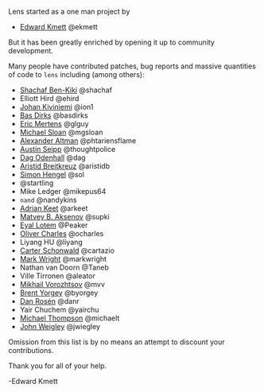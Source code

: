 Lens started as a one man project by

* [Edward Kmett](mailto:ekmett@gmail.com) @ekmett

But it has been greatly enriched by opening it up to community development.

Many people have contributed patches, bug reports and massive quantities of code to `lens` including (among others):

* [Shachaf Ben-Kiki](mailto:shachaf@gmail.com) @shachaf
* Elliott Hird @ehird
* [Johan Kiviniemi](mailto:lens@johan.kiviniemi.name) @ion1
* [Bas Dirks](mailto:ik@basdirks.eu) @basdirks
* [Eric Mertens](mailto:emertens@gmail.com) @glguy
* [Michael Sloan](mailto:mgsloan@gmail.com) @mgsloan
* [Alexander Altman](mailto:alexanderaltman@me.com) @phtariensflame
* [Austin Seipp](mailto:mad.one@gmail.com) @thoughtpolice
* [Dag Odenhall](mailto:dag.odenhall@gmail.com) @dag
* [Aristid Breitkreuz](mailto:aristidb+lens@gmail.com) @aristidb
* [Simon Hengel](mailto:sol@typeful.net) @sol
* @startling
* Mike Ledger @mikepus64
* `nand` @nandykins
* [Adrian Keet](mailto:arkeet@gmail.com) @arkeet
* [Matvey B. Aksenov](mailto:matvey.aksenov@gmail.com) @supki
* [Eyal Lotem](mailto:eyal.lotem+github@gmail.com) @Peaker
* [Oliver Charles](mailto:ollie@ocharles.org.uk) @ocharles
* Liyang HU @liyang
* [Carter Schonwald](mailto:carter.schonwald@gmail.com) @cartazio
* [Mark Wright](mailto:gienah@gentoo.org) @markwright
* Nathan van Doorn @Taneb
* Ville Tirronen @aleator
* [Mikhail Vorozhtsov](mailto:mikhail.vorozhtsov@gmail.com) @mvv
* [Brent Yorgey](mailto:byorgey@gmail.com) @byorgey
* [Dan Rosén](mailto:danr@fripost.org) @danr
* Yair Chuchem @yairchu
* [Michael Thompson](mailto:what_is_it_to_do_anything@yahoo.com) @michaelt
* [John Weigley](mailto:johnw@newartisans.com) @jwiegley

Omission from this list is by no means an attempt to discount your contributions.

Thank you for all of your help.

-Edward Kmett
